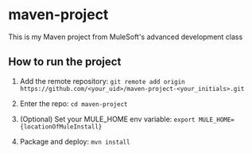 # maven-project

This is my Maven project from MuleSoft's advanced development class

## How to run the project

1. Add the remote repository: 
`git remote add origin https://github.com/<your_uid>/maven-project-<your_initials>.git`

2. Enter the repo: `cd maven-project`

3. (Optional) Set your MULE_HOME env variable: `export MULE_HOME={locationOfMuleInstall}`

4. Package and deploy: `mvn install`
